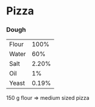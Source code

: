 # Pizza

### Dough

|  |  |
| :--- | :--- |
| Flour | 100% |
| Water | 60% |
| Salt | 2.20% |
| Oil | 1% |
| Yeast | 0.19% |

150 g flour =&gt; medium sized pizza

#### 

